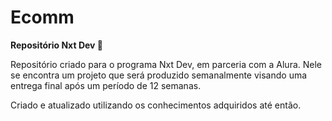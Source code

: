 # Ecomm
**Repositório  Nxt Dev 🚀**

Repositório criado para o programa Nxt Dev, em parceria com a Alura. 
Nele se encontra um projeto que será produzido semanalmente visando uma entrega final após um período de 12 semanas. 

Criado e atualizado utilizando os conhecimentos adquiridos até então. 
